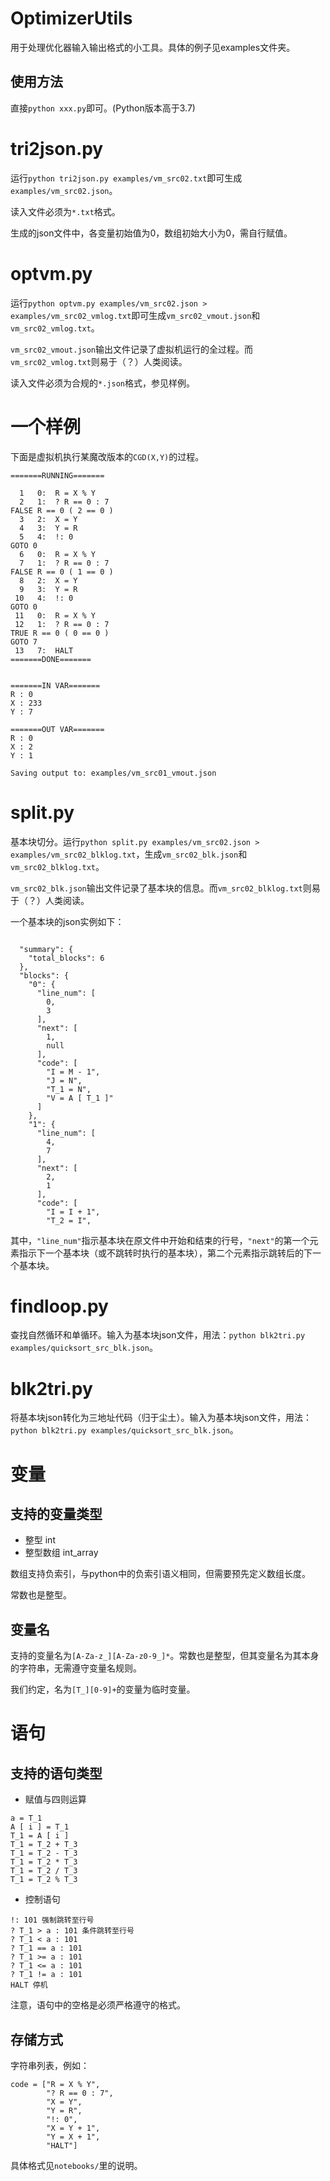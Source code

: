 # OptimizerUtils
用于处理优化器输入输出格式的小工具。具体的例子见examples文件夹。

## 使用方法
直接```python xxx.py```即可。(Python版本高于3.7)

# tri2json.py
运行```python tri2json.py examples/vm_src02.txt```即可生成```examples/vm_src02.json```。

读入文件必须为```*.txt```格式。

生成的json文件中，各变量初始值为0，数组初始大小为0，需自行赋值。

# optvm.py
运行```python optvm.py examples/vm_src02.json > examples/vm_src02_vmlog.txt```即可生成```vm_src02_vmout.json```和```vm_src02_vmlog.txt```。

```vm_src02_vmout.json```输出文件记录了虚拟机运行的全过程。而```vm_src02_vmlog.txt```则易于（？）人类阅读。

读入文件必须为合规的```*.json```格式，参见样例。

# 一个样例

下面是虚拟机执行某魔改版本的```CGD(X,Y)```的过程。

```
=======RUNNING=======

  1   0:  R = X % Y
  2   1:  ? R == 0 : 7
FALSE R == 0 ( 2 == 0 )
  3   2:  X = Y
  4   3:  Y = R
  5   4:  !: 0
GOTO 0
  6   0:  R = X % Y
  7   1:  ? R == 0 : 7
FALSE R == 0 ( 1 == 0 )
  8   2:  X = Y
  9   3:  Y = R
 10   4:  !: 0
GOTO 0
 11   0:  R = X % Y
 12   1:  ? R == 0 : 7
TRUE R == 0 ( 0 == 0 )
GOTO 7
 13   7:  HALT
=======DONE=======


=======IN VAR=======
R : 0
X : 233
Y : 7

=======OUT VAR=======
R : 0
X : 2
Y : 1

Saving output to: examples/vm_src01_vmout.json

```

# split.py

基本块切分。运行```python split.py examples/vm_src02.json > examples/vm_src02_blklog.txt```，生成```vm_src02_blk.json```和```vm_src02_blklog.txt```。

```vm_src02_blk.json```输出文件记录了基本块的信息。而```vm_src02_blklog.txt```则易于（？）人类阅读。

一个基本块的json实例如下：
```

  "summary": {
    "total_blocks": 6
  },
  "blocks": {
    "0": {
      "line_num": [
        0,
        3
      ],
      "next": [
        1,
        null
      ],
      "code": [
        "I = M - 1",
        "J = N",
        "T_1 = N",
        "V = A [ T_1 ]"
      ]
    },
    "1": {
      "line_num": [
        4,
        7
      ],
      "next": [
        2,
        1
      ],
      "code": [
        "I = I + 1",
        "T_2 = I",
```
其中，```"line_num"```指示基本块在原文件中开始和结束的行号，```"next"```的第一个元素指示下一个基本块（或不跳转时执行的基本块），第二个元素指示跳转后的下一个基本块。

# findloop.py

查找自然循环和单循环。输入为基本块json文件，用法：```python blk2tri.py examples/quicksort_src_blk.json```。

# blk2tri.py

将基本块json转化为三地址代码（归于尘土）。输入为基本块json文件，用法：```python blk2tri.py examples/quicksort_src_blk.json```。

# 变量

## 支持的变量类型

- 整型 int
- 整型数组 int_array

数组支持负索引，与python中的负索引语义相同，但需要预先定义数组长度。

常数也是整型。

## 变量名

支持的变量名为```[A-Za-z_][A-Za-z0-9_]*```。常数也是整型，但其变量名为其本身的字符串，无需遵守变量名规则。

我们约定，名为```[T_][0-9]+```的变量为临时变量。

# 语句

## 支持的语句类型

- 赋值与四则运算
```
a = T_1
A [ i ] = T_1
T_1 = A [ i ]
T_1 = T_2 + T_3
T_1 = T_2 - T_3
T_1 = T_2 * T_3
T_1 = T_2 / T_3
T_1 = T_2 % T_3
```
- 控制语句
```
!: 101 强制跳转至行号
? T_1 > a : 101 条件跳转至行号
? T_1 < a : 101 
? T_1 == a : 101 
? T_1 >= a : 101 
? T_1 <= a : 101 
? T_1 != a : 101 
HALT 停机
```

注意，语句中的空格是必须严格遵守的格式。

## 存储方式
字符串列表，例如：

```
code = ["R = X % Y",
        "? R == 0 : 7",
        "X = Y",
        "Y = R",
        "!: 0",
        "X = Y + 1",
        "Y = X + 1",
        "HALT"]
```

具体格式见```notebooks/```里的说明。
